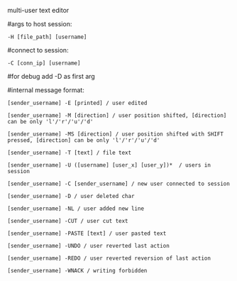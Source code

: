 multi-user text editor


#args to host session: 

`-H [file_path] [username]`

#connect to session:

`-C [conn_ip] [username]`
 
#for debug add -D as first arg

#internal message format:

    [sender_username] -E [printed] / user edited

    [sender_username] -M [direction] / user position shifted, [direction] can be only 'l'/'r'/'u'/'d'

    [sender_username] -MS [direction] / user position shifted with SHIFT pressed, [direction] can be only 'l'/'r'/'u'/'d'

    [sender_username] -T [text] / file text

    [sender_username] -U ([username] [user_x] [user_y])*  / users in session

    [sender_username] -C [sender_username] / new user connected to session

    [sender_username] -D / user deleted char

    [sender_username] -NL / user added new line

    [sender_username] -CUT / user cut text

    [sender_username] -PASTE [text] / user pasted text
    
    [sender_username] -UNDO / user reverted last action
    
    [sender_username] -REDO / user reverted reversion of last action

    [sender_username] -WNACK / writing forbidden
